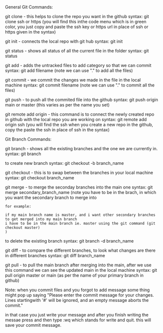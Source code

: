 
General Git Commands:

git clone - this helps to clone the repo you want in the github 
syntax:
    git clone ssh or https (you will find this inthe code menu which is in green color, you just copy and paste the ssh key or https url in place of ssh or https given in the syntax)

git init - connects the local repo with git hub
syntax:
    git init

git status - shows all status of all the current file in the folder
syntax:
    git status

git add - adds the untracked files to add category so that we can commit
syntax:
    git add filename (note we can use "." to add all the files)

git commit - we commit the changes we made in the file in the local machine 
syntax: 
    git commit filename (note we can use "." to commit all the files)


git push - to push all the commited file into the github
syntax:
    git push origin main or master (this varies as per the name you set)

git remote add origin - this command is to connect the newly created repo in github with the local repo  you are working on
syntax:
    git remote add origin ssh (you will find the ssh when you create a new repo in the github, copy the paste the ssh in place of ssh in the syntax)

Git Branch Commands:


git branch - shows all the existing branches and the one we are currently in.
syntax: git branch

to create new branch
syntax:
    git checkout -b branch_name

git checkout - this is to swap between the branches in your local machine
syntax: 
    git checkout branch_name

git merge - to merge the seconday branches into the main one
syntax:
    git merge secondary_branch_name (note you have to be in the brach, in which you want the secondary branch to merge into
    
    for example:
    
    if my main branch name is master, and i want other secondary branches to get merged into my main branch
    i have to be in the main branch ie. master using the git command (git checkout master)
    )

to delete the existing branch
syntax:
    git branch -d branch_name

git diff - to compare the different branches, to look what changes are there in different branches
syntax:
    git diff branch_name

git pull - to pull the main branch after merging into the main, after we use this command we can see the updated main in the local machine
syntax:
    git pull origin master or main (as per the name of your primary branch in github)



Note: when you commit files and you forgot to add message some thing might pop up saying "Please enter the commit message for your changes. Lines startingwith '#' will be ignored, and an empty message aborts the commit."

in that case you just write your message and after you finish writing the messae press <esc> and then type :wq which stands for write and quit. this will save your commit message.